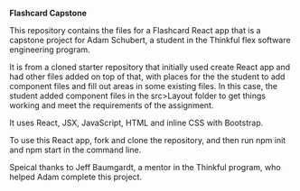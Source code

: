 **Flashcard Capstone**

This repository contains the files for a Flashcard React app that is a capstone project for Adam Schubert, a student in the Thinkful flex software engineering program.

It is from a cloned starter repository that initially used create React app and had other files added on top of that, with places for the the student to add component files and fill out areas in some existing files. In this case, the student added component files in the src>Layout folder to get things working and meet the requirements of the assignment.

It uses React, JSX, JavaScript, HTML and inline CSS with Bootstrap.

To use this React app, fork and clone the repository, and then run npm init and npm start in the command line.

Speical thanks to Jeff Baumgardt, a mentor in the Thinkful program, who helped Adam complete this project.
